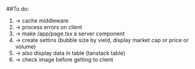 ##To do:

1. -> cache middleware
2. -> process errors on client
3. -> make /app/page.tsx a server component
4. -> create settins (bubble size by vield, display market cap or price or volume)
5. -> also display data in table (tanstack table)
6. -> check image before getting to client
